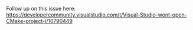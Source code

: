 Follow up on this issue here: https://developercommunity.visualstudio.com/t/Visual-Studio-wont-open-CMake-project-i/10790449
